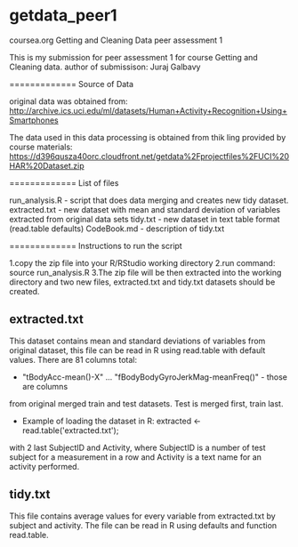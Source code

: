 getdata_peer1
=============
coursea.org Getting and Cleaning Data peer assessment 1

This is my submission for peer assessment 1 for course Getting and Cleaning data.
author of submissison: Juraj Galbavy

=============
Source of Data

original data was obtained from:
http://archive.ics.uci.edu/ml/datasets/Human+Activity+Recognition+Using+Smartphones 

The data used in this data processing is obtained from thik ling provided by course materials:
https://d396qusza40orc.cloudfront.net/getdata%2Fprojectfiles%2FUCI%20HAR%20Dataset.zip

=============
List of files

run_analysis.R - script that does data merging and creates new tidy dataset.
extracted.txt - new dataset with mean and standard deviation of variables extracted from original data sets
tidy.txt - new dataset in text table format (read.table defaults)
CodeBook.md - description of tidy.txt

=============
Instructions to run the script

1.copy the zip file into your R/RStudio working directory
2.run command: source run_analysis.R
3.The zip file will be then extracted into the working directory and
two new files, extracted.txt and tidy.txt datasets should be created.

## extracted.txt
This dataset contains mean and standard deviations of variables from original
dataset, this file can be read in R using read.table with default values.
There are 81 columns total:
- "tBodyAcc-mean()-X" ... "fBodyBodyGyroJerkMag-meanFreq()" - those are columns

from original merged train and test datasets. Test is merged first, train last.
- Example of loading the dataset in R: extracted <- read.table('extracted.txt');

 with 2 last SubjectID and Activity, where SubjectID
is a number of test subject for a measurement in a row and Activity is a text
name for an activity performed.

## tidy.txt
This file contains average values for every variable from extracted.txt by subject
and activity. The file can be read in R using defaults and function read.table.
		   
